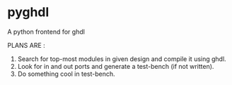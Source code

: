 pyghdl
======

A python frontend for ghdl 

PLANS ARE :

  1) Search for top-most modules in given design and compile it using ghdl.
  2) Look for in and out ports and generate a test-bench (if not written). 
  3) Do something cool in test-bench.

